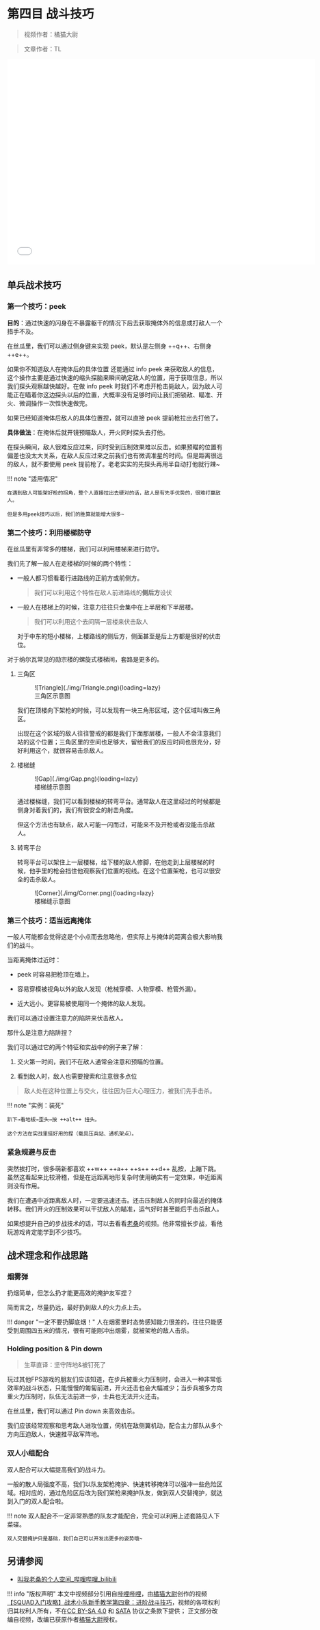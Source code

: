 # 第四目 战斗技巧

> 视频作者：橘猫大尉

> 文章作者：TL

<iframe src="//player.bilibili.com/player.html?aid=980657133&bvid=BV1L44y157Hr&cid=577366587&page=1" height="480" width="720" scrolling="no" border="0" frameborder="no" framespacing="0" allowfullscreen="true"> </iframe>

## 单兵战术技巧

### 第一个技巧：peek
                
**目的**：通过快速的闪身在不暴露躯干的情况下后去获取掩体外的信息或打敌人一个措手不及。

在丝瓜里，我们可以通过侧身键来实现 peek，默认是左侧身 ++q++、右侧身 ++e++。

如果你不知道敌人在掩体后的具体位置 还能通过 info peek 来获取敌人的信息，这个操作主要是通过快速的缩头探脑来瞬间确定敌人的位置，用于获取信息，所以我们探头观察越快越好。在做 info peek 时我们不考虑开枪击毙敌人，因为敌人可能正在瞄着你这边探头以后的位置，大概率没有足够时间让我们把锁敌、瞄准、开火、微调操作一次性快速做完。

如果已经知道掩体后敌人的具体位置捏，就可以直接 peek 提前枪拉出去打他了。

**具体做法**：在掩体后就开镜预瞄敌人，开火同时探头去打他。

在探头瞬间，敌人很难反应过来，同时受到压制效果难以反击。如果预瞄的位置有偏差也没太大关系，在敌人反应过来之前我们也有微调准星的时间。但是距离很远的敌人，就不要使用 peek 提前枪了。老老实实的先探头再用半自动打他就行辣~
                
!!! note "适用情况"

    在遇到敌人可能架好枪的拐角，整个人直接拉出去硬对的话，敌人是有先手优势的，很难打赢敌人。
    
    但是多用peek技巧以后，我们的胜算就能增大很多~

### 第二个技巧：利用楼梯防守

在丝瓜里有非常多的楼梯，我们可以利用楼梯来进行防守。

我们先了解一般人在走楼梯的时候的两个特性：
                 
- 一般人都习惯看着行进路线的正前方或前侧方。

    >我们可以利用这个特性在敌人前进路线的**侧后方**设伏

- 一般人在楼梯上的时候，注意力往往只会集中在上半层和下半层楼。
    
    > 我们可以利用这个去间隔一层楼来伏击敌人 
                 
    对于中东的短小楼梯，上楼路线的侧后方，侧面甚至是后上方都是很好的伏击位。
                 
对于纳尔瓦常见的勋宗楼的螺旋式楼梯间，套路是更多的。

1. 三角区

    <figure markdown>
        ![Triangle](./img/Triangle.png){loading=lazy}
        <figcaption>三角区示意图</figcaption>
    </figure>

    我们在顶楼向下架枪的时候，可以发现有一块三角形区域，这个区域叫做三角区。
    
    出现在这个区域的敌人往往警戒的都是我们下面那层楼，一般人不会注意我们站的这个位置；三角区里的空间也足够大，留给我们的反应时间也很充分，好好利用这个，就很容易击杀敌人。

2. 楼梯缝

    <figure markdown>
        ![Gap](./img/Gap.png){loading=lazy}
        <figcaption>楼梯缝示意图</figcaption>
    </figure>

    通过楼梯缝，我们可以看到楼梯的转弯平台。通常敌人在这里经过的时候都是侧身对着我们的，我们有很安全的射击角度。
    
    但这个方法也有缺点，敌人可能一闪而过，可能来不及开枪或者没能击杀敌人。

    
3. 转弯平台

    转弯平台可以架住上一层楼梯，给下楼的敌人修脚，在他走到上层楼梯的时候，他手里的枪会挡住他观察我们位置的视线。在这个位置架枪，也可以很安全的击杀敌人。

    <figure markdown>
        ![Corner](./img/Corner.png){loading=lazy}
        <figcaption>楼梯缝示意图</figcaption>
    </figure>

### 第三个技巧：适当远离掩体
                 
一般人可能都会觉得这是个小点而去忽略他，但实际上与掩体的距离会极大影响我们的战斗。

当距离掩体过近时：

- peek 时容易把枪顶在墙上。

- 容易穿模被视角以外的敌人发现（枪械穿模、人物穿模、枪管外漏）。

- 近大远小。更容易被使用同一个掩体的敌人发现。
    
我们可以通过设置注意力的陷阱来伏击敌人。

那什么是注意力陷阱捏？

我们可以通过它的两个特征和实战中的例子来了解：

1. 交火第一时间，我们不在敌人通常会注意和预瞄的位置。

2. 看到敌人时，敌人也需要搜索和注意很多点位

> 敌人处在这种位置上与交火，往往因为巨大心理压力，被我们先手击杀。

!!! note "实例：装死"
    
    趴下→看地板→歪头→按 ++alt++ 扭头。
    
    这个方法在实战里挺好用的捏（载具压兵站、通机架点）。

### 紧急规避与反击

突然挨打时，很多萌新都喜欢 ++w++ ++a++ ++s++ ++d++ 乱按，上蹦下跳。虽然这看起来比较滑稽，但是在远距离地形复杂时使用确实有一定效果，中近距离则没有作用。

我们在遭遇中近距离敌人时，一定要迅速还击。还击压制敌人的同时向最近的掩体转移。我们开火的压制效果可以干扰敌人的瞄准，运气好时甚至能后手击杀敌人。

如果想提升自己的步战技术的话，可以去看看[老桑](https://space.bilibili.com/626393418)的视频。他非常擅长步战，看他玩游戏肯定能学到不少技巧。

## 战术理念和作战思路

### 烟雾弹

扔烟简单，但怎么扔才能更高效的掩护友军捏？

简而言之，尽量扔远，最好扔到敌人的火力点上去。

!!! danger "一定不要扔脚底烟！"
    人在烟雾里时态势感知能力很差的，往往只能感受到周围四五米的情况，很有可能刚冲出烟雾，就被架枪的敌人击杀。

### Holding position & Pin down

> 生草直译：坚守阵地&被钉死了

玩过其他FPS游戏的朋友们应该知道，在步兵被重火力压制时，会进入一种非常低效率的战斗状态，只能慢慢的匍匐前进，开火还击也会大幅减少；当步兵被多方向重火力压制时，队伍无法前进一步，士兵也无法开火还击。

在丝瓜里，我们可以通过 Pin down 来高效击杀。

我们应该经常观察和思考敌人进攻位置，伺机在敌侧翼机动，配合主力部队从多个方向压迫敌人，快速推平敌军阵地。

### 双人小组配合

双人配合可以大幅提高我们的战斗力。

一般的散人局强度不高，我们以队友架枪掩护、快速转移掩体可以强冲一些危险区域。相对应的，通过危险区后改为我们架枪来掩护队友，做到双人交替掩护，就达到入门的双人配合啦。

!!! note
    双人配合不一定非常熟悉的队友才能配合，完全可以利用上述套路见人下菜碟。

    双人交替掩护只是基础，我们自己可以开发出更多的姿势哦~

## 另请参阅

- [叫我老桑的个人空间_哔哩哔哩_bilibili](https://space.bilibili.com/626393418)

!!! info "版权声明"
    本文中视频部分引用自[哔哩哔哩](https://www.bilibili.com)，由[橘猫大尉](https://space.bilibili.com/162372711)创作的视频[【SQUAD入门攻略】战术小队新手教学第四章：进阶战斗技巧](https://www.bilibili.com/video/BV1L44y157Hr)，视频的各项权利归其权利人所有，不在[CC BY-SA 4.0](https://creativecommons.org/licenses/by-sa/4.0/deed.zh) 和 [SATA](https://github.com/zTrix/sata-license) 协议之条款下提供；
    正文部分改编自视频，改编已获原作者[橘猫大尉](https://space.bilibili.com/162372711)授权。
